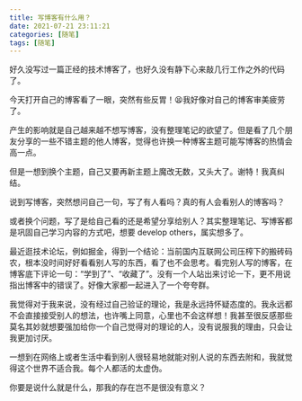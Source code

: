 ```yaml
---
title: 写博客有什么用？
date: 2021-07-21 23:11:21
categories: [随笔]
tags: [随笔]
---
```


好久没写过一篇正经的技术博客了，也好久没有静下心来敲几行工作之外的代码了。

今天打开自己的博客看了一眼，突然有些反胃！😫我好像对自己的博客审美疲劳了。

产生的影响就是自己越来越不想写博客，没有整理笔记的欲望了。但是看了几个朋友分享的一些不错主题的他人博客，觉得也许换一种博客主题可能写博客的热情会高一点。

但是一想到换个主题，自己又要再新主题上魔改无数，又头大了。谢特！我真纠结。

说到写博客，突然想问自己一句，写了有人看吗？真的有人会看别人的博客吗？

或者换个问题，写了是给自己看的还是希望分享给别人？其实整理笔记、写博客都是巩固自己学习内容的方式吧，想要 develop others，属实想多了。

最近逛技术论坛，例如掘金，得到一个结论：当前国内互联网公司压榨下的搬砖码农，根本没时间好好看看别人写的东西，看了也不会思考。看完别人写的博客，在博客底下评论一句：“学到了”、“收藏了”。没有一个人站出来讨论一下，更不用说指出博客中的错误了。好像大家都一起进入了一个夸夸群。

我觉得对于我来说，没有经过自己验证的理论，我是永远持怀疑态度的。我永远都不会直接接受别人的想法，也许嘴上同意，心里也不会这样想！我甚至很反感那些莫名其妙就想要强加给你一个自己觉得对的理论的人，没有说服我的理由，只会让我更加讨厌。

一想到在网络上或者生活中看到别人很轻易地就能对别人说的东西去附和，我就觉得这个世界不适合我。每个人都活的太虚伪。

你要是说什么就是什么，那我的存在岂不是很没有意义？

<!--more-->

